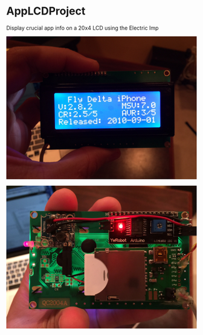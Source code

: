 AppLCDProject
=============

Display crucial app info on a 20x4 LCD using the Electric Imp

![AppLCDProject Sample](https://github.com/eddieespinal/AppLCDProject/blob/master/AppLCDProject.jpeg)

![AppLCDProject Sample](https://github.com/eddieespinal/AppLCDProject/blob/master/AppLCDProject2.jpeg)
